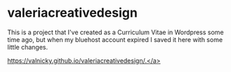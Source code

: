 # valeriacreativedesign

This is a project that I've created as a Curriculum Vitae in Wordpress some time ago,
but when my bluehost account expired I saved it here with some little changes.

<a href="https://valnicky.github.io/valeriacreativedesign/.">https://valnicky.github.io/valeriacreativedesign/.</a>

